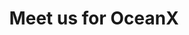 ---
title: "Meet us for OceanX"
event_name: "OceanX"
upcoming_dates: "2025-10-01--2025-10-03"
upcoming_location: "Singapore"
url: https://the-water-foundation.com
splash_page_path: /events/oceanx
twf_zinger: "The Water Foundation is a think tank and capital catalyst, assuring full-stack financial innovations are tackling the urgent challenge of our time."
invite_message: "Meet us at OceanX, where we can discuss creating Water Reslience for 1Billion people by 2035."
share_image: /share-banners/bannerImage__The-Water-Foundation_at_OceanX.webp
contact_email: "dive.deep@the-water-foundation.com"
contact_phone: "+49 177 4543720"
event_website: "https://www.oceanx.com"
---